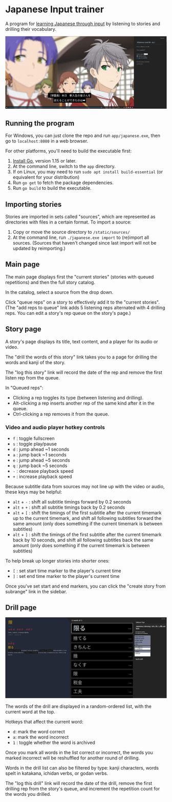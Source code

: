 # Japanese Input trainer

A program for [learning Japanese through input](input.md) by listening to stories and drilling their vocabulary.

![](./images/story.png)


## Running the program

For Windows, you can just clone the repo and run `app/japanese.exe`, then go to `localhost:8080` in a web browser.

For other platforms, you'll need to build the executable first:

1. [Install Go](https://go.dev/doc/install), version 1.15 or later.
1. At the command line, switch to the `app` directory.
1. If on Linux, you may need to run `sudo apt install build-essential` (or equivalent for your distribution)
1. Run `go get` to fetch the package dependencies.
1. Run `go build` to build the executable.

## Importing stories

Stories are imported in sets called "sources", which are represented as directories with files in a certain format. To import a source:

1. Copy or move the source directory to `/static/sources/`
2. At the command line, run `./japanese.exe import` to (re)import all sources. (Sources that haven't changed since last import will not be updated by reimporting.)

## Main page

The main page displays first the "current stories" (stories with queued repetitions) and then the full story catalog.

In the catalog, select a source from the drop down.

Click "queue reps" on a story to effectively add it to the "current stories". (The "add reps to queue" link adds 5 listening reps alternated with 4 drilling reps. You can edit a story's rep queue on the story's page.)

## Story page

A story's page displays its title, text content, and a player for its audio or video.

The "drill the words of this story" link takes you to a page for drilling the words and kanji of the story.

The "log this story" link will record the date of the rep and remove the first listen rep from the queue.

In "Queued reps":

- Clicking a rep toggles its type (between listening and drilling).
- Alt-clicking a rep inserts another rep of the same kind after it in the queue.
- Ctrl-clicking a rep removes it from the queue.

### Video and audio player hotkey controls

- `f` : toggle fullscreen
- `s` : toggle play/pause
- `d` : jump ahead ~1 seconds
- `a` : jump back ~1 seconds
- `e` : jump ahead ~5 seconds
- `q` : jump back ~5 seconds
- `-` : decrease playback speed
- `+` : increase playback speed

Because subtitle data from sources may not line up with the video or audio, these keys may be helpful:

- `alt` + `-` : shift all subtitle timings forward by 0.2 seconds
- `alt` + `+` : shift all subtitle timings back by 0.2 seconds
- `alt` + `[` : shift the timings of the first subtitle after the current timemark up to the current timemark, and shift all following subtitles forward the same amount (only does something if the current timemark is between subtitles)
- `alt` + `]` : shift the timings of the first subtitle after the current timemark back by 10 seconds, and shift all following subtitles back the same amount (only does something if the current timemark is between subtitles)

To help break up longer stories into shorter ones:

- `[` : set start time marker to the player's current time
- `]` : set end time marker to the player's current time

Once you've set start and end markers, you can click the "create story from subrange" link in the sidebar.

## Drill page

![](./images/drill.png)

The words of the drill are displayed in a random-ordered list, with the current word at the top.

Hotkeys that affect the current word:

- `d`: mark the word correct
- `a`: mark the word incorrect
- `1` : toggle whether the word is archived

Once you mark all words in the list correct or incorrect, the words you marked incorrect will be reshuffled for another round of drilling.

Words in the drill list can also be filtered by type: kanji characters, words spelt in katakana, ichidan verbs, or godan verbs.

The "log this drill" link will record the date of the drill, remove the first drilling rep from the story's queue, and increment the repetition count for the words you drilled.